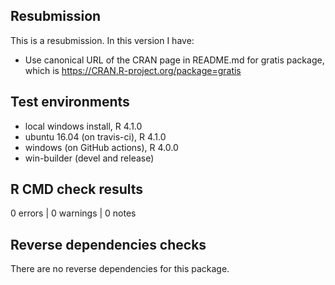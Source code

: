 ## Resubmission

This is a resubmission. In this version I have:

* Use canonical URL of the CRAN page in README.md for gratis package, which is https://CRAN.R-project.org/package=gratis

## Test environments

* local windows install, R 4.1.0
* ubuntu 16.04 (on travis-ci), R 4.1.0
* windows (on GitHub actions), R 4.0.0
* win-builder (devel and release)

## R CMD check results

0 errors | 0 warnings | 0 notes

## Reverse dependencies checks

There are no reverse dependencies for this package.
